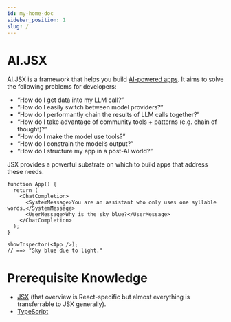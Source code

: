 ```yaml
---
id: my-home-doc
sidebar_position: 1
slug: /
---
```

# AI.JSX

AI.JSX is a framework that helps you build [AI-powered apps](./guides/brand-new.md). It aims to solve the following problems for developers:

- “How do I get data into my LLM call?”
- “How do I easily switch between model providers?”
- “How do I performantly chain the results of LLM calls together?”
- “How do I take advantage of community tools + patterns (e.g. chain of thought)?”
- “How do I make the model use tools?”
- “How do I constrain the model’s output?”
- “How do I structure my app in a post-AI world?”

JSX provides a powerful substrate on which to build apps that address these needs.

```tsx
function App() {
  return (
    <ChatCompletion>
      <SystemMessage>You are an assistant who only uses one syllable words.</SystemMessage>
      <UserMessage>Why is the sky blue?</UserMessage>
    </ChatCompletion>
  );
}

showInspector(<App />);
// ==> "Sky blue due to light."
```

# Prerequisite Knowledge

- [JSX](https://www.patterns.dev/posts/reactjs) (that overview is React-specific but almost everything is transferrable to JSX generally).
- [TypeScript](https://www.typescriptlang.org/)

